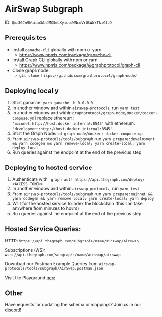 # AirSwap Subgraph
ID: `Qma3GJn9Wucuo3AaJMQBmLXyiooiWNcwVrGUWWxTkiGtoD`

## Prerequisites
* Install `ganache-cli` globally with npm or yarn
  * https://www.npmjs.com/package/ganache-cli
* Install Graph CLI globally with npm or yarn
  * https://www.npmjs.com/package/@graphprotocol/graph-cli
* Clone graph node:
  * `git clone https://github.com/graphprotocol/graph-node/`


## Deploying locally
1. Start ganache: `yarn ganache -h 0.0.0.0`
1. In another window and within `airswap-protocols`, run `yarn test`
1. In another window and within `graphprotocol/graph-node/docker/docker-compose.yml` replace ethereum: `'mainnet:http://host.docker.internal:8545'` with ethereum: `'development:http://host.docker.internal:8545'`
1. Start the Graph Node: `cd graph-node/docker; docker-compose up` 
1. From `airswap-protocols/tools/subgraph` run `yarn prepare:development && yarn codegen && yarn remove-local; yarn create-local; yarn deploy-local`
1. Run queries against the endpoint at the end of the previous step

## Deploying to hosted service
1. Authenticate with ` graph auth https://api.thegraph.com/deploy/ <ACCESS_TOKEN>`
1. In another window and within `airswap-protocols`, run `yarn test`
1. From `airswap-protocols/tools/subgraph` run `yarn prepare:mainnet && yarn codegen && yarn remove-local; yarn create-local; yarn deploy`
1. Wait for the hosted service to index the blockchain (this can take anywhere from minutes to hours)
1. Run queries against the endpoint at the end of the previous step

## Hosted Service Queries: 
HTTP: `https://api.thegraph.com/subgraphs/name/airswap/airswap`

Subscriptions (WS): 
`wss://api.thegraph.com/subgraphs/name/airswap/airswap`

Download our Postman Example Queries from `airswap-protocols/tools/subgraph/AirSwap.postman.json`

Visit the Playground [here](https://thegraph.com/explorer/subgraph/airswap/airswap?selected=playground)

## Other

Have requests for updating the schema or mappings? Join us in our [discord](https://discordapp.com/invite/ecQbV7H)!
